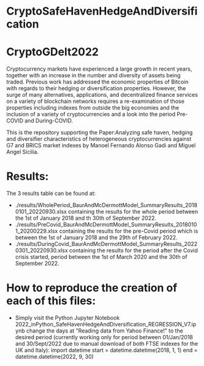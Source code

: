 # CryptoSafeHavenHedgeAndDiversification

# CryptoGDelt2022

Cryptocurrency markets have experienced a large growth in recent years, together with an increase in the number and diversity of assets being traded. 
Previous work has addressed the economic properties of Bitcoin with regards to their hedging or diversification properties. 
However, the surge of many alternatives, applications, and decentralized finance services on a variety of blockchain networks requires a re-examination of 
those properties including indexes from outside the big economies and the inclusion of a variety of cryptocurrencies and a look into the period 
Pre-COVID and During-COVID.

This is the repository supporting the Paper:Analyzing safe haven, hedging and diversifier characteristics of heterogeneous cryptocurrencies against G7 and BRICS market indexes
by Manoel Fernando Alonso Gadi and Miguel Angel Sicilia. 

# Results:

The 3 results table can be found at:
* ./results/WholePeriod_BaurAndMcDermottModel_SummaryResults_20180101_20220930.xlsx containing the results for the whole period between 
the 1st of January 2018 and th 30th of September 2022.
* ./results/PreCovid_BaurAndMcDermottModel_SummaryResults_20180101_20200229.xlsx containing the results for the pre-Covid period which is between 
the 1st of January 2018 and the 29th of February 2022.
* ./results/DuringCovid_BaurAndMcDermottModel_SummaryResults_20220301_20220930.xlsx containing the results for the period after the Covid crisis started, period between 
the 1st of March 2020 and the 30th of September 2022.

# How to reproduce the creation of each of this files:

* Simply visit the Python Jupyter Notebook 2022_inPython_SafeHavenHedgeAndDiversification_REGRESSION_V7.ipynb change the days at "Reading data from Yahoo Finance!" 
to the desired period (currently working only for period between 01/Jan/2018 and 30/Sept/2022 due to manual download of both FTSE indexes for the UK and Italy):
import datetime
start = datetime.datetime(2018, 1, 1)
end = datetime.datetime(2022, 9, 30)
